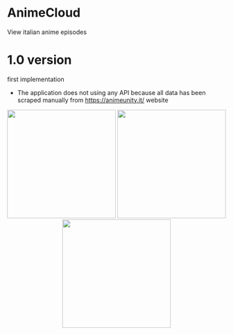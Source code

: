 # AnimeCloud
View italian anime episodes

# 1.0 version
first implementation
- The application does not using any API because all data has been scraped manually from https://animeunity.it/ website

<p align="center">
  <img src="https://user-images.githubusercontent.com/15950481/73614690-b1325980-4601-11ea-865c-3bba7962f3dd.png" width="250"/>
  <img src="https://user-images.githubusercontent.com/15950481/73614689-b1325980-4601-11ea-8e64-29a995e6cbd3.png" width="250"/>  
  <img src="https://user-images.githubusercontent.com/15950481/73614691-b1325980-4601-11ea-8de5-cc364a113f43.png" width="250"/> 
</p>
